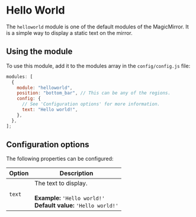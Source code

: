 # Hello World

The `helloworld` module is one of the default modules of the MagicMirror. It is
a simple way to display a static text on the mirror.

## Using the module

To use this module, add it to the modules array in the `config/config.js` file:

```javascript
modules: [
  {
    module: "helloworld",
    position: "bottom_bar", // This can be any of the regions.
    config: {
      // See 'Configuration options' for more information.
      text: "Hello world!",
    },
  },
];
```

## Configuration options

The following properties can be configured:

| Option | Description                                                                                          |
| ------ | ---------------------------------------------------------------------------------------------------- |
| `text` | The text to display. <br><br> **Example:** `'Hello world!'` <br> **Default value:** `'Hello world!'` |
